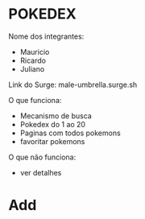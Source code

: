 # POKEDEX

Nome dos integrantes: 
- Mauricio
- Ricardo
- Juliano

Link do Surge: male-umbrella.surge.sh

O que funciona:
- Mecanismo de busca
- Pokedex do 1 ao 20
- Paginas com todos pokemons
- favoritar pokemons


O que não funciona: 
- ver detalhes


# Add
